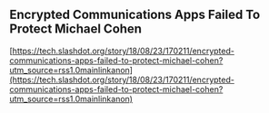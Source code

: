 ## Encrypted Communications Apps Failed To Protect Michael Cohen
  
  [https://tech.slashdot.org/story/18/08/23/170211/encrypted-communications-apps-failed-to-protect-michael-cohen?utm_source=rss1.0mainlinkanon](https://tech.slashdot.org/story/18/08/23/170211/encrypted-communications-apps-failed-to-protect-michael-cohen?utm_source=rss1.0mainlinkanon)